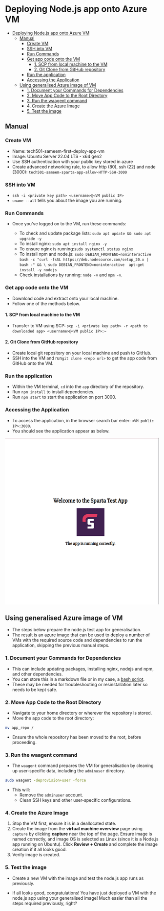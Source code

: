 # Deploying Node.js app onto Azure VM

- [Deploying Node.js app onto Azure VM](#deploying-nodejs-app-onto-azure-vm)
  - [Manual](#manual)
    - [Create VM](#create-vm)
    - [SSH into VM](#ssh-into-vm)
    - [Run Commands](#run-commands)
    - [Get app code onto the VM](#get-app-code-onto-the-vm)
      - [1. SCP from local machine to the VM](#1-scp-from-local-machine-to-the-vm)
      - [2. Git Clone from GitHub repository](#2-git-clone-from-github-repository)
    - [Run the application](#run-the-application)
    - [Accessing the Application](#accessing-the-application)
  - [Using generalised Azure image of VM](#using-generalised-azure-image-of-vm)
    - [1. Document your Commands for Dependencies](#1-document-your-commands-for-dependencies)
    - [2. Move App Code to the Root Directory](#2-move-app-code-to-the-root-directory)
    - [3. Run the waagent command](#3-run-the-waagent-command)
    - [4. Create the Azure Image](#4-create-the-azure-image)
    - [5. Test the image](#5-test-the-image)

## Manual

### Create VM

- Name: tech501-sameem-first-deploy-app-vm
- Image: Ubuntu Server 22.04 LTS - x64 gen2
- Use SSH authentication with your public key stored in azure
- Create advanced networking rule, to allow http (80), ssh (22) and node (3000): `tech501-sameem-sparta-app-allow-HTTP-SSH-3000`

### SSH into VM

- `ssh -i <private key path> <username>@<VM public IP>`
- `uname --all` tells you about the image you are running.

### Run Commands

- Once you've logged on to the VM, run these commands:

  - To check and update package lists: `sudo apt update && sudo apt upgrade -y`
  - To install nginx: `sudo apt install nginx -y`
  - To ensure nginx is running:`sudo systemctl status nginx` 
  - To install npm and node.js: `sudo DEBIAN_FRONTEND=noninteractive bash -c "curl -fsSL https://deb.nodesource.com/setup_20.x | bash -" && \ sudo DEBIAN_FRONTEND=noninteractive  apt-get install -y nodejs`
  - Check installations by running: `node -v` and `npm -v`.

### Get app code onto the VM

- Download code and extract onto your local machine.
- Follow one of the methods below.

#### 1. SCP from local machine to the VM

- Transfer to VM using SCP: `scp -i <private key path> -r <path to downloaded app> <username>@<VM public IP>:~`

#### 2. Git Clone from GitHub repository

- Create local git repository on your local machine and push to GitHub.
- SSH into the VM and run`git clone <repo url>` to get the app code from GitHub onto the VM.

### Run the application

- Within the VM terminal, `cd` into the `app` directory of the repository.
- Run `npm install` to install dependencies.
- Run `npm start` to start the application on port 3000.

### Accessing the Application

- To access the application, in the browser search bar enter: `<VM public IP>:3000`.
- You should see the application appear as below.

![nodejs test app](../images/nodejs_test_app.png)

## Using generalised Azure image of VM

- The steps below prepare the node.js test app for generalisation.
- The result is an azure image that can be used to deploy a number of VMs with the required source code and dependencies to run the application, skipping the previous manual steps.

### 1. Document your Commands for Dependencies

- This can include updating packages, installing nginx, nodejs and npm, and other dependencies.
- You can store this in a markdown file or in my case, a [bash script](/nodejs_app_deployment/deploy_nodejs_app.sh).
- These may be needed for troubleshooting or resinstallation later so needs to be kept safe.
  
### 2. Move App Code to the Root Directory

- Navigate to your home directory or wherever the repository is stored.
- Move the app code to the root directory:

```bash
mv app_repo /
```

- Ensure the whole repository has been moved to the root, before proceeding.

### 3. Run the waagent command

- The `waagent` command prepares the VM for generalisation by cleaning up user-specific data, including the `adminuser` directory.

```bash
sudo waagent -deprovision+user -force
```

- This will:
  - Remove the `adminuser` account.
  - Clean SSH keys and other user-specific configurations.

### 4. Create the Azure Image

1. Stop the VM first, ensure it is in a deallocated state.
2. Create the image from the **virtual machine overview** page using `capture` by clicking **capture** near the top of the page. Ensure image is named correctly, and image OS is selected as Linux (since it is a Node.js app running on Ubuntu). Click **Review + Create** and complete the image creation if it all looks good.
3. Verify image is created.

### 5. Test the image

- Create a new VM with the image and test the node.js app runs as previously.

- If all looks good, congratulations! You have just deployed a VM with the node.js app using your generalised image! Much easier than all the steps required previously, right?
